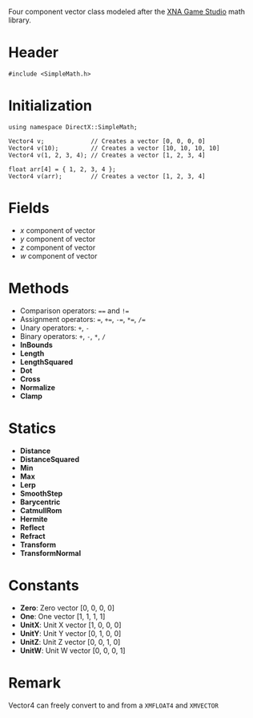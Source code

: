 Four component vector class modeled after the [XNA Game Studio](https://msdn.microsoft.com/en-us/library/microsoft.xna.framework.vector4.aspx) math library.

# Header

    #include <SimpleMath.h>

# Initialization

    using namespace DirectX::SimpleMath;

    Vector4 v;             // Creates a vector [0, 0, 0, 0]
    Vector4 v(10);         // Creates a vector [10, 10, 10, 10]
    Vector4 v(1, 2, 3, 4); // Creates a vector [1, 2, 3, 4]

    float arr[4] = { 1, 2, 3, 4 };
    Vector4 v(arr);        // Creates a vector [1, 2, 3, 4]

# Fields
* *x* component of vector
* *y* component of vector
* *z* component of vector
* *w* component of vector

# Methods
* Comparison operators: ``==`` and ``!=``
* Assignment operators: ``=``, ``+=``, ``-=``, ``*=``, ``/=``
* Unary operators: ``+``, ``-``
* Binary operators: ``+``, ``-``, ``*``, ``/``
* **InBounds**
* **Length**
* **LengthSquared**
* **Dot**
* **Cross**
* **Normalize**
* **Clamp**

# Statics
* **Distance**
* **DistanceSquared**
* **Min**
* **Max**
* **Lerp**
* **SmoothStep**
* **Barycentric**
* **CatmullRom**
* **Hermite**
* **Reflect**
* **Refract**
* **Transform**
* **TransformNormal**

# Constants

* **Zero**: Zero vector [0, 0, 0, 0]
* **One**: One vector [1, 1, 1, 1]
* **UnitX**: Unit X vector [1, 0, 0, 0]
* **UnitY**: Unit Y vector [0, 1, 0, 0]
* **UnitZ**: Unit Z vector [0, 0, 1, 0]
* **UnitW**: Unit W vector [0, 0, 0, 1]

# Remark
Vector4 can freely convert to and from a ``XMFLOAT4`` and ``XMVECTOR``
